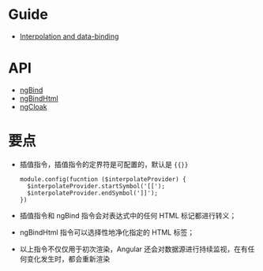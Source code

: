 # Guide
- [Interpolation and data-binding](https://docs.angularjs.org/guide/interpolation)

# API
- [ngBind](https://docs.angularjs.org/api/ng/directive/ngBind)
- [ngBindHtml](https://docs.angularjs.org/api/ng/directive/ngBindHtml)
- [ngCloak](https://docs.angularjs.org/api/ng/directive/ngCloak)

# 要点
- 插值指令，插值指令的定界符是可配置的，默认是 `{{}}`

    ```
    module.config(fucntion ($interpolateProvider) {
      $interpolateProvider.startSymbol('[[');
      $interpolateProvider.endSymbol(']]');
    })
    ```
    
- 插值指令和 ngBind 指令会对表达式中的任何 HTML 标记都进行转义；
- ngBindHtml 指令可以选择性地净化指定的 HTML 标签；
- 以上指令不仅仅用于初次渲染，Angular 还会对数据源进行持续监视，在有任何变化发生时，都会重新渲染
